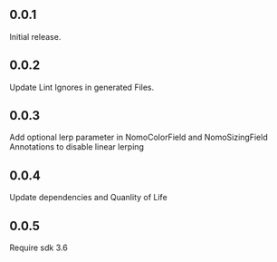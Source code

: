 ## 0.0.1

Initial release.

## 0.0.2

Update Lint Ignores in generated Files.

## 0.0.3

Add optional lerp parameter in NomoColorField and NomoSizingField Annotations to disable linear lerping

## 0.0.4

Update dependencies and Quanlity of Life

## 0.0.5

Require sdk 3.6 